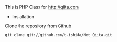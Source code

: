 This is PHP Class for http://qiita.com

* Installation

Clone the repository from Github

```shell
git clone git://github.com/t-ishida/Net_Qiita.git
```
